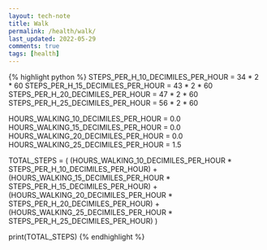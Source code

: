 ```yaml
---
layout: tech-note
title: Walk
permalink: /health/walk/
last_updated: 2022-05-29
comments: true
tags: [health]
---
```


{% highlight python %}
STEPS_PER_H_10_DECIMILES_PER_HOUR = 34 * 2 * 60
STEPS_PER_H_15_DECIMILES_PER_HOUR = 43 * 2 * 60
STEPS_PER_H_20_DECIMILES_PER_HOUR = 47 * 2 * 60
STEPS_PER_H_25_DECIMILES_PER_HOUR = 56 * 2 * 60

HOURS_WALKING_10_DECIMILES_PER_HOUR = 0.0
HOURS_WALKING_15_DECIMILES_PER_HOUR = 0.0
HOURS_WALKING_20_DECIMILES_PER_HOUR = 0.0
HOURS_WALKING_25_DECIMILES_PER_HOUR = 1.5

TOTAL_STEPS = (
      (HOURS_WALKING_10_DECIMILES_PER_HOUR * STEPS_PER_H_10_DECIMILES_PER_HOUR)
    + (HOURS_WALKING_15_DECIMILES_PER_HOUR * STEPS_PER_H_15_DECIMILES_PER_HOUR)
    + (HOURS_WALKING_20_DECIMILES_PER_HOUR * STEPS_PER_H_20_DECIMILES_PER_HOUR)
    + (HOURS_WALKING_25_DECIMILES_PER_HOUR * STEPS_PER_H_25_DECIMILES_PER_HOUR)
)

print(TOTAL_STEPS)
{% endhighlight %}
